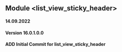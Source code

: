 ## Module <list_view_sticky_header>

#### 14.09.2022
#### Version 16.0.1.0.0
#### ADD Initial Commit for list_view_sticky_header

